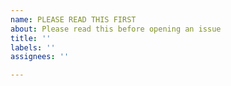 ```yaml
---
name: PLEASE READ THIS FIRST
about: Please read this before opening an issue
title: ''
labels: ''
assignees: ''

---
```


<!-- PLEASE READ THIS FIRST -->

<!--
This plugin is a direct copy-past from the SonarJs repository
to make it available for general public to use outside of the SonarJs.

This means that I, even being the owner of this repository, am not the owner of the code
and nor did I spend any significant amount of time to understand it.

Which brings me to the same spot as you are - I am not capable to address your issue.

So the best choice would be if you can and want is to try and fix the issue yourself via a PR.

You may still open an issue here to track it however do not expect a fix any time soon =)

Cheers!
-->
